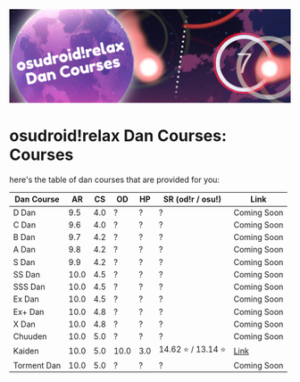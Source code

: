 <center>
  <img src="https://raw.githubusercontent.com/LouieNotHere/LouieNotHere/main/danCourses/banner.png">
</center>

# osudroid!relax Dan Courses: Courses
here's the table of dan courses that are provided for you:

| Dan Course | AR | CS | OD | HP | SR (od!r / osu!) | Link |
|------------|----|----|----|----|------------------|------|
| D Dan | 9.5 | 4.0 | ? | ? | ? | Coming Soon |
| C Dan | 9.6 | 4.0 | ? | ? | ? | Coming Soon |
| B Dan | 9.7 | 4.2 | ? | ? | ? | Coming Soon |
| A Dan | 9.8 | 4.2 | ? | ? | ? | Coming Soon |
| S Dan | 9.9 | 4.2 | ? | ? | ? | Coming Soon |
| SS Dan | 10.0 | 4.5 | ? | ? | ? | Coming Soon |
| SSS Dan | 10.0 | 4.5 | ? | ? | ? | Coming Soon |
| Ex Dan | 10.0 | 4.5 | ? | ? | ? | Coming Soon |
| Ex+ Dan | 10.0 | 4.8 | ? | ? | ? | Coming Soon |
| X Dan | 10.0 | 4.8 | ? | ? | ? | Coming Soon |
| Chuuden | 10.0 | 5.0 | ? | ? | ? | Coming Soon |
| Kaiden | 10.0 | 5.0 | 10.0 | 3.0 | 14.62 ⭐ / 13.14 ⭐ | [Link](https://www.mediafire.com/file/tcw3v5crfuxa1oo/Various_Artists_-_osudroid_RX_Dan_Courses_Advanced_Tier.osz/file) |
| Torment Dan | 10.0 | 5.0 | ? | ? | ? | Coming Soon |
